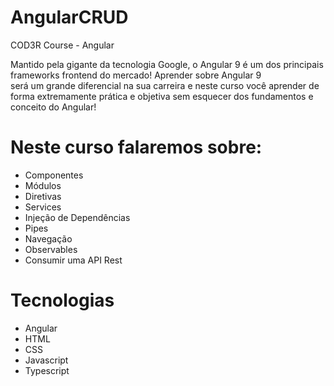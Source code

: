 # AngularCRUD
COD3R Course - Angular

Mantido pela gigante da tecnologia Google, o Angular 9 é um dos principais frameworks frontend do mercado! Aprender sobre Angular 9  
será um grande diferencial na sua carreira e neste curso você aprender de forma extremamente prática e objetiva sem esquecer dos fundamentos e conceito do Angular!

# Neste curso falaremos sobre:

* Componentes
* Módulos
* Diretivas
* Services
* Injeção de Dependências
* Pipes
* Navegação
* Observables
* Consumir uma API Rest

# Tecnologias

* Angular
* HTML
* CSS
* Javascript
* Typescript
